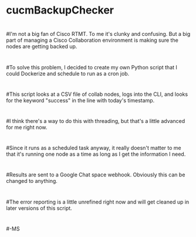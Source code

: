 # cucmBackupChecker
#
#I'm not a big fan of Cisco RTMT. To me it's clunky and confusing. But a big part of managing a Cisco Collaboration environment is making sure the nodes are getting backed up.
#
#To solve this problem, I decided to create my own Python script that I could Dockerize and schedule to run as a cron job.
#
#This script looks at a CSV file of collab nodes, logs into the CLI, and looks for the keyword "success" in the line with today's timestamp.
#
#I think there's a way to do this with threading, but that's a little advanced for me right now.
#
#Since it runs as a scheduled task anyway, it really doesn't matter to me that it's running one node as a time as long as I get the information I need.
#
#Results are sent to a Google Chat space webhook. Obviously this can be changed to anything.
#
#The error reporting is a little unrefined right now and will get cleaned up in later versions of this script.
#
#-MS
